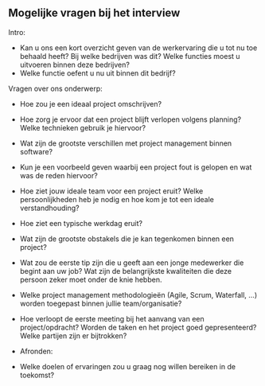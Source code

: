 ## Mogelijke vragen bij het interview

Intro:

- Kan u ons een kort overzicht geven van de werkervaring die u tot nu toe behaald heeft? Bij welke bedrijven was dit? Welke functies moest u uitvoeren binnen deze bedrijven?
- Welke functie oefent u nu uit binnen dit bedrijf?

Vragen over ons onderwerp:

- Hoe zou je een ideaal project omschrijven?
- Hoe zorg je ervoor dat een project blijft verlopen volgens planning? Welke technieken gebruik je hiervoor?
- Wat zijn de grootste verschillen met project management binnen software?
- Kun je een voorbeeld geven waarbij een project fout is gelopen en wat was de reden hiervoor?
- Hoe ziet jouw ideale team voor een project eruit? Welke persoonlijkheden heb je nodig en hoe kom je tot een ideale verstandhouding?
- Hoe ziet een typische werkdag eruit?
- Wat zijn de grootste obstakels die je kan tegenkomen binnen een project? 
- Wat zou de eerste tip zijn die u geeft aan een jonge medewerker die begint aan uw job? Wat zijn de belangrijkste kwaliteiten die deze persoon zeker moet onder de knie hebben.
- Welke project management methodologieën (Agile, Scrum, Waterfall, ...) worden toegepast binnen jullie team/organisatie?
- Hoe verloopt de eerste meeting bij het aanvang van een project/opdracht? Worden de taken en het project goed gepresenteerd? Welke partijen zijn er bijtrokken?

- Afronden:

- Welke doelen of ervaringen zou u graag nog willen bereiken in de toekomst?